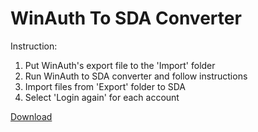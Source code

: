 # WinAuth To SDA Converter

Instruction:
1. Put WinAuth's export file to the 'Import' folder
2. Run WinAuth to SDA converter and follow instructions
3. Import files from 'Export' folder to SDA
4. Select 'Login again' for each account

[Download](https://github.com/wanips7/WinAuthToSDAConverter/releases/latest)
